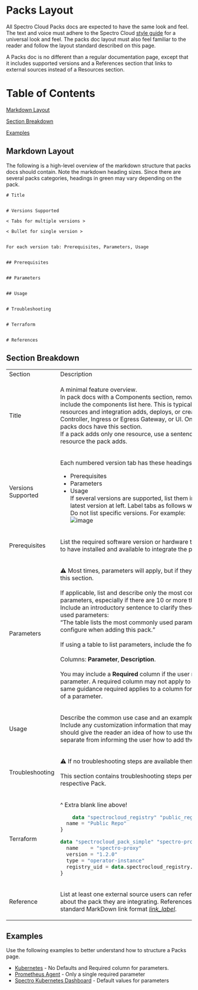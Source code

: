 # Packs Layout

All Spectro Cloud Packs docs are expected to have the same look and feel. The text and voice must adhere to the Spectro Cloud [style guide](https://github.com/rahulhazra97/Documentation-Guide/wiki/Spectro-Cloud-Style-Guide) for a universal look and feel. The packs doc layout must also feel familiar to the reader and follow the layout standard described on this page.

A Packs doc is no different than a regular documentation page, except that it includes supported versions and a References section that links to external sources instead of a Resources section.

# Table of Contents

 [Markdown Layout](#markdown-layout)

 [Section Breakdown](#section-breakdown)

 [Examples](#examples)

## Markdown Layout

The following is a high-level overview of the markdown structure that packs docs should contain. Note the markdown heading sizes. 
Since there are several packs categories, headings in green may vary depending on the pack.

```
# Title


# Versions Supported

< Tabs for multiple versions >

< Bullet for single version >


For each version tab: Prerequisites, Parameters, Usage


## Prerequisites


## Parameters


## Usage


# Troubleshooting


# Terraform


# References

```
## Section Breakdown

<table>
<tr>
<td> Section </td> <td> Description </td>
</tr>
<tr> <!-- Title row -->
<td> Title </td>
<td>

A minimal feature overview. <br /> In pack docs with a Components section, remove the heading and include the components list here. This is typically a list of resources and integration adds, deploys, or creates, such as a Controller, Ingress or Egress Gateway, or UI. Only a few of the packs docs have this section.<br /> If a pack adds only one resource, use a sentence to say what resource the pack adds.

</td>
</tr> <!-- End Title row -->
<tr> <!-- Versions Supported row -->
<td> Versions Supported </td>
<td>

Each numbered version tab has these headings:
* Prerequisites
* Parameters
* Usage
<br /> If several versions are supported, list them in tabs with the latest version at left. Label tabs as follows with a **.x** extension. Do not list specific versions. For example:
<br /> ![image](https://github.com/rahulhazra97/Documentation-Guide/assets/126905240/496fc564-0eab-4b06-b614-deb681024a32)

</td>
</tr> <!-- End Versions Supported row -->
<tr> <!-- Prerequisites row -->
<td> Prerequisites </td>
<td>

List the required software version or hardware the user is required to have installed and available to integrate the pack.

</td>
</tr> <!-- End Prerequisites row -->
<tr> <!-- Parameters row -->
<td> Parameters </td>
<td>

:warning:  Most times, parameters will apply, but if they don’t, then omit this section. <br /> <br /> If applicable, list and describe only the most commonly used parameters, especially if there are 10 or more that might apply. Include an introductory sentence to clarify these are commonly used parameters: <br /> “The table lists the most commonly used parameters you can configure when adding this pack.” <br /> <br /> If using a table to list parameters, include the following columns: <br /> <br /> Columns: **Parameter**, **Description**. <br /> <br />  You may include a **Required** column if the user must modify the parameter. A required column may not apply to all Packs. The same guidance required applies to a column for the **Default** value of a parameter. 

</td>
</tr> <!-- End Parameters row -->
<tr> <!-- Usage row -->
<td> Usage </td>
<td>

Describe the common use case and an example if applicable. Include any customization information that may apply. This section should give the reader an idea of how to use the pack. This is separate from informing the user how to add the pack. 

</td>
</tr> <!-- End Usage row -->
<tr> <!-- Troubleshooting row -->
<td> Troubleshooting </td>
<td>

:warning: If no troubleshooting steps are available then omit this section. <br />  <br /> This section contains troubleshooting steps pertaining to the respective Pack.

</td>
</tr> <!-- End Troubleshooting row -->
<tr> <!-- Terraform row -->
<td> Terraform </td>
<td>

^ Extra blank line above!
```terraform
    data "spectrocloud_registry" "public_registry" {
  name = "Public Repo"
}

data "spectrocloud_pack_simple" "spectro-proxy" {
  name    = "spectro-proxy"
  version = "1.2.0"
  type = "operator-instance"
  registry_uid = data.spectrocloud_registry.public_registry.id
}
```


</td>
</tr> <!-- End Terraform row -->
<tr> <!-- Reference row -->
<td> Reference </td>
<td>

List at least one external source users can reference to learn more about the pack they are integrating. References must be in standard MarkDown link format [_link_label_](_https://link_).

</td>
</tr>
</table>

## Examples
Use the following examples to better understand how to structure a Packs page.
* [Kubernetes](https://docs.spectrocloud.com/integrations/kubernetes) - No Defaults and Required column for parameters.
* [Prometheus Agent](https://docs.spectrocloud.com/integrations/prometheus-agent) - Only a single required parameter
* [Spectro Kubernetes Dashboard](https://docs.spectrocloud.com/integrations/spectro-k8s-dashboard) - Default values for parameters
